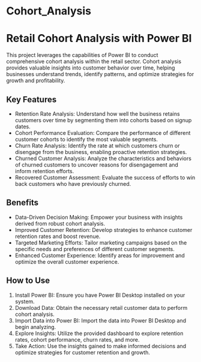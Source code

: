 # Cohort_Analysis
# Retail Cohort Analysis with Power BI
This project leverages the capabilities of Power BI to conduct comprehensive cohort analysis within the retail sector. Cohort analysis provides valuable insights into customer behavior over time, helping businesses understand trends, identify patterns, and optimize strategies for growth and profitability.

## Key Features
- Retention Rate Analysis: Understand how well the business retains customers over time by segmenting them into cohorts based on signup dates.
- Cohort Performance Evaluation: Compare the performance of different customer cohorts to identify the most valuable segments.
- Churn Rate Analysis: Identify the rate at which customers churn or disengage from the business, enabling proactive retention strategies.
- Churned Customer Analysis: Analyze the characteristics and behaviors of churned customers to uncover reasons for disengagement and inform retention efforts.
- Recovered Customer Assessment: Evaluate the success of efforts to win back customers who have previously churned.
## Benefits
- Data-Driven Decision Making: Empower your business with insights derived from robust cohort analysis.
- Improved Customer Retention: Develop strategies to enhance customer retention rates and boost revenue.
- Targeted Marketing Efforts: Tailor marketing campaigns based on the specific needs and preferences of different customer segments.
- Enhanced Customer Experience: Identify areas for improvement and optimize the overall customer experience.
## How to Use
1. Install Power BI: Ensure you have Power BI Desktop installed on your system.
2. Download Data: Obtain the necessary retail customer data to perform cohort analysis.
3. Import Data into Power BI: Import the data into Power BI Desktop and begin analyzing.
4. Explore Insights: Utilize the provided dashboard to explore retention rates, cohort performance, churn rates, and more.
5. Take Action: Use the insights gained to make informed decisions and optimize strategies for customer retention and growth.
